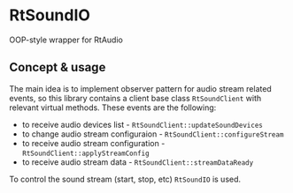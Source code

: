 # RtSoundIO
OOP-style wrapper for RtAudio

## Concept & usage
The main idea is to implement observer pattern for audio stream related events, so this library contains a client base class `RtSoundClient` with relevant virtual methods. These events are the following:
- to receive audio devices list - `RtSoundClient::updateSoundDevices`
- to change audio stream configuraion - `RtSoundClient::configureStream`
- to receive audio stream configuration - `RtSoundClient::applyStreamConfig`
- to receive audio stream data - `RtSoundClient::streamDataReady`

To control the sound stream (start, stop, etc) `RtSoundIO` is used.
